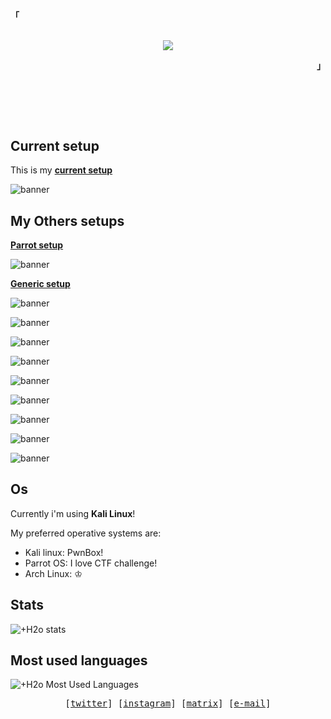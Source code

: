 <!-- Xh4hn Aesthetic GitHub Profile -->
<div align="justify">

<!-- Profile -->
<p align="left"><strong><samp>「</samp></strong></p>
  <p align="center">
    <samp>
      <br>
        <image src="https://readme-typing-svg.herokuapp.com?font=Iosevka&duration=7000&size=21&color=6791c9&pause=1000&width=510&height=40&lines=I'm+%2BH2o%2C+an+Enthusiastic+and+CTF+player+➊">      
      <br>
    </samp>
  </p>
<p align="right"><strong><samp>」</samp></strong></p>

<br>

<h2></h2><br>

## Current setup

This is my [**current setup**](https://github.com/0xmzh/kali)

![banner](https://raw.githubusercontent.com/mazh2o/mazh2o/main/vault/kali.png)
  
## My Others setups

[**Parrot setup**](https://github.com/0xmzh/Dotfiles/tree/Dracula)

![banner](https://raw.githubusercontent.com/mazh2o/mazh2o/main/vault/parrot.png)

[**Generic setup**](https://github.com/0xmzh/Dotfiles)

![banner](https://raw.githubusercontent.com/mazh2o/mazh2o/main/vault/setup-current.png)

![banner](https://raw.githubusercontent.com/mazh2o/mazh2o/main/vault/WIP.png)

![banner](https://raw.githubusercontent.com/mazh2o/mazh2o/main/vault/Green.png)

![banner](https://raw.githubusercontent.com/mazh2o/mazh2o/main/vault/moom.png)
 
![banner](https://raw.githubusercontent.com/mazh2o/mazh2o/main/vault/1_4978887859466404501.png)
  
![banner](https://raw.githubusercontent.com/mazh2o/mazh2o/main/vault/setup-old.png)  

![banner](https://raw.githubusercontent.com/mazh2o/mazh2o/main/vault/1_4978887859466404498.png)

![banner](https://raw.githubusercontent.com/mazh2o/mazh2o/main/vault/1_4978887859466404505.png)
  

![banner](https://raw.githubusercontent.com/mazh2o/mazh2o/main/vault/i3.png)


  
## Os

Currently i'm using **Kali Linux**! 

My preferred operative systems are:

- Kali linux: PwnBox!
- Parrot OS: I love CTF challenge!
- Arch Linux: ♔

## Stats

![+H2o stats](https://github-readme-stats.vercel.app/api?username=0xmzh&show_icons=true&theme=react&include_all_commits=true)  
  
## Most used languages

![+H2o Most Used Languages](https://github-readme-stats.vercel.app/api/top-langs/?username=0xmzh&theme=react&layout=compact&hide=HTML)

<!-- Contact Me -->
<p align="center">
  <samp>
    [<a href="#">twitter</a>]
    [<a href="#">instagram</a>]
    [<a href="#">matrix</a>]
    [<a href="#">e-mail</a>]
  </samp>
</p>
